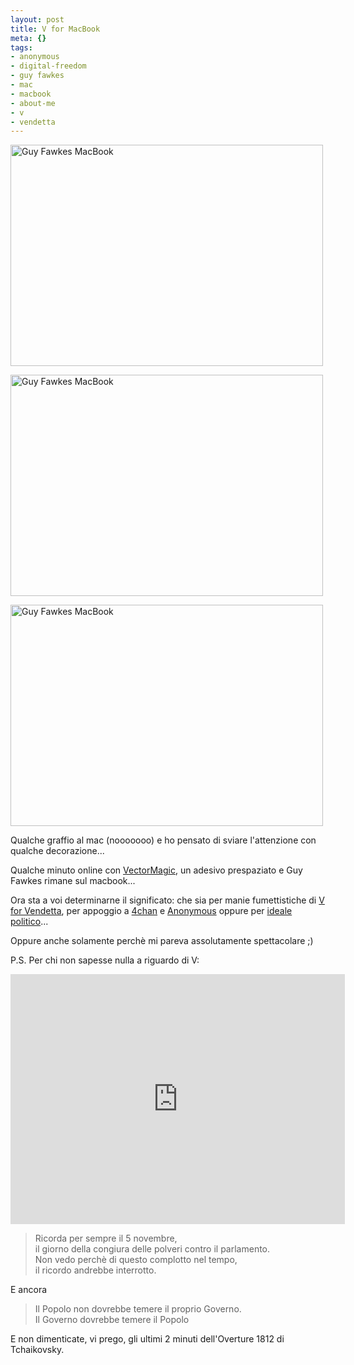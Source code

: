 ```yaml
--- 
layout: post
title: V for MacBook
meta: {}
tags: 
- anonymous
- digital-freedom
- guy fawkes
- mac
- macbook
- about-me
- v
- vendetta
---
```

<a href="http://www.flickr.com/photos/lastknight/2627998764/" class="tt-flickr tt-flickr-Medium"><img src="http://farm4.static.flickr.com/3027/2627998764_d67d9b1236.jpg" alt="Guy Fawkes MacBook" width="500" height="354" border="0" /></a>  
   
<a href="http://www.flickr.com/photos/lastknight/2627181059/" class="tt-flickr tt-flickr-Medium"><img src="http://farm4.static.flickr.com/3259/2627181059_364c1f83f8.jpg" alt="Guy Fawkes MacBook" width="500" height="354" border="0" /></a>  
  
<a href="http://www.flickr.com/photos/lastknight/2627180929/" class="tt-flickr tt-flickr-Medium"><img src="http://farm4.static.flickr.com/3269/2627180929_8412d0db7c.jpg" alt="Guy Fawkes MacBook" width="500" height="354" border="0" /></a>  
  
Qualche graffio al mac (nooooooo) e ho pensato di sviare l'attenzione con qualche decorazione...  
  
Qualche minuto online con [VectorMagic](http://vectormagic.com/), un adesivo prespaziato e Guy Fawkes rimane sul macbook...  
  
Ora sta a voi determinarne il significato: che sia per manie fumettistiche di [V for Vendetta](http://it.wikipedia.org/wiki/V_for_Vendetta), per appoggio a [4chan](http://www.encyclopediadramatica.com/index.php/4chan) e [Anonymous](http://www.encyclopediadramatica.com/index.php/Anonymous) oppure per [ideale politico](http://it.wikipedia.org/wiki/Guy_Fawkes)...  
  
Oppure anche solamente perchè mi pareva assolutamente spettacolare ;)  
  
P.S. Per chi non sapesse nulla a riguardo di V:

<object width="535" height="400"><param name="movie" value="http://www.youtube.com/v/uz-VcPwXBM8&rel=1"></param><param name="wmode" value="transparent"></param><embed src="http://www.youtube.com/v/uz-VcPwXBM8&rel=1" type="application/x-shockwave-flash" wmode="transparent" width="535" height="400"></embed></object>  
  
> Ricorda per sempre il 5 novembre,  
> il giorno della congiura delle polveri contro il parlamento.  
> Non vedo perchè di questo complotto nel tempo,  
> il ricordo andrebbe interrotto.  
  
E ancora  
  
> Il Popolo non dovrebbe temere il proprio Governo.  
> Il Governo dovrebbe temere il Popolo  
  
E non dimenticate, vi prego, gli ultimi 2 minuti dell'Overture 1812 di Tchaikovsky.  
  
 
